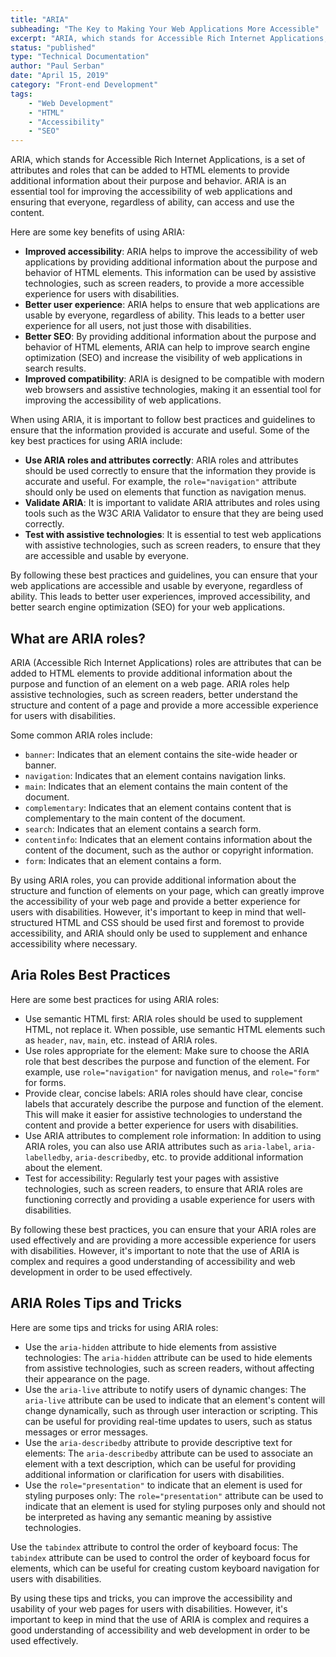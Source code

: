 ```yaml
---
title: "ARIA"
subheading: "The Key to Making Your Web Applications More Accessible"
excerpt: "ARIA, which stands for Accessible Rich Internet Applications, is a set of attributes and roles that can be added to HTML elements to provide additional information about their purpose and behavior. ARIA is an essential tool for improving the accessibility of web applications and ensuring that everyone, regardless of ability, can access and use the content."
status: "published"
type: "Technical Documentation"
author: "Paul Serban"
date: "April 15, 2019"
category: "Front-end Development"
tags:
    - "Web Development"
    - "HTML"
    - "Accessibility"
    - "SEO"
---
```


ARIA, which stands for Accessible Rich Internet Applications, is a set of attributes and roles that can be added to HTML elements to provide additional information about their purpose and behavior. ARIA is an essential tool for improving the accessibility of web applications and ensuring that everyone, regardless of ability, can access and use the content.

Here are some key benefits of using ARIA:

- **Improved accessibility**: ARIA helps to improve the accessibility of web applications by providing additional information about the purpose and behavior of HTML elements. This information can be used by assistive technologies, such as screen readers, to provide a more accessible experience for users with disabilities.
- **Better user experience**: ARIA helps to ensure that web applications are usable by everyone, regardless of ability. This leads to a better user experience for all users, not just those with disabilities.
- **Better SEO**: By providing additional information about the purpose and behavior of HTML elements, ARIA can help to improve search engine optimization (SEO) and increase the visibility of web applications in search results.
- **Improved compatibility**: ARIA is designed to be compatible with modern web browsers and assistive technologies, making it an essential tool for improving the accessibility of web applications.

When using ARIA, it is important to follow best practices and guidelines to ensure that the information provided is accurate and useful. Some of the key best practices for using ARIA include:

- **Use ARIA roles and attributes correctly**: ARIA roles and attributes should be used correctly to ensure that the information they provide is accurate and useful. For example, the `role="navigation"` attribute should only be used on elements that function as navigation menus.
- **Validate ARIA**: It is important to validate ARIA attributes and roles using tools such as the W3C ARIA Validator to ensure that they are being used correctly.
- **Test with assistive technologies**: It is essential to test web applications with assistive technologies, such as screen readers, to ensure that they are accessible and usable by everyone.

By following these best practices and guidelines, you can ensure that your web applications are accessible and usable by everyone, regardless of ability. This leads to better user experiences, improved accessibility, and better search engine optimization (SEO) for your web applications.

## What are ARIA roles?

ARIA (Accessible Rich Internet Applications) roles are attributes that can be added to HTML elements to provide additional information about the purpose and function of an element on a web page. ARIA roles help assistive technologies, such as screen readers, better understand the structure and content of a page and provide a more accessible experience for users with disabilities.

Some common ARIA roles include:

- `banner`: Indicates that an element contains the site-wide header or banner.
- `navigation`: Indicates that an element contains navigation links.
- `main`: Indicates that an element contains the main content of the document.
- `complementary`: Indicates that an element contains content that is complementary to the main content of the document.
- `search`: Indicates that an element contains a search form.
- `contentinfo`: Indicates that an element contains information about the content of the document, such as the author or copyright information.
- `form`: Indicates that an element contains a form.

By using ARIA roles, you can provide additional information about the structure and function of elements on your page, which can greatly improve the accessibility of your web page and provide a better experience for users with disabilities. However, it's important to keep in mind that well-structured HTML and CSS should be used first and foremost to provide accessibility, and ARIA should only be used to supplement and enhance accessibility where necessary.

## Aria Roles Best Practices

Here are some best practices for using ARIA roles:

- Use semantic HTML first: ARIA roles should be used to supplement HTML, not replace it. When possible, use semantic HTML elements such as `header`, `nav`, `main`, etc. instead of ARIA roles.
- Use roles appropriate for the element: Make sure to choose the ARIA role that best describes the purpose and function of the element. For example, use `role="navigation"` for navigation menus, and `role="form"` for forms.
- Provide clear, concise labels: ARIA roles should have clear, concise labels that accurately describe the purpose and function of the element. This will make it easier for assistive technologies to understand the content and provide a better experience for users with disabilities.
- Use ARIA attributes to complement role information: In addition to using ARIA roles, you can also use ARIA attributes such as `aria-label`, `aria-labelledby`, `aria-describedby`, etc. to provide additional information about the element.
- Test for accessibility: Regularly test your pages with assistive technologies, such as screen readers, to ensure that ARIA roles are functioning correctly and providing a usable experience for users with disabilities.

By following these best practices, you can ensure that your ARIA roles are used effectively and are providing a more accessible experience for users with disabilities. However, it's important to note that the use of ARIA is complex and requires a good understanding of accessibility and web development in order to be used effectively.

## ARIA Roles Tips and Tricks

Here are some tips and tricks for using ARIA roles:

- Use the `aria-hidden` attribute to hide elements from assistive technologies: The `aria-hidden` attribute can be used to hide elements from assistive technologies, such as screen readers, without affecting their appearance on the page.
- Use the `aria-live` attribute to notify users of dynamic changes: The `aria-live` attribute can be used to indicate that an element's content will change dynamically, such as through user interaction or scripting. This can be useful for providing real-time updates to users, such as status messages or error messages.
- Use the `aria-describedby` attribute to provide descriptive text for elements: The `aria-describedby` attribute can be used to associate an element with a text description, which can be useful for providing additional information or clarification for users with disabilities.
- Use the `role="presentation"` to indicate that an element is used for styling purposes only: The `role="presentation"` attribute can be used to indicate that an element is used for styling purposes only and should not be interpreted as having any semantic meaning by assistive technologies.

Use the `tabindex` attribute to control the order of keyboard focus: The `tabindex` attribute can be used to control the order of keyboard focus for elements, which can be useful for creating custom keyboard navigation for users with disabilities.

By using these tips and tricks, you can improve the accessibility and usability of your web pages for users with disabilities. However, it's important to keep in mind that the use of ARIA is complex and requires a good understanding of accessibility and web development in order to be used effectively.
